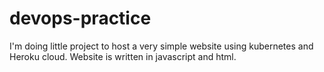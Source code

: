 # devops-practice
I'm doing little project to host a very simple website using kubernetes and Heroku cloud. Website is written in javascript and html.
